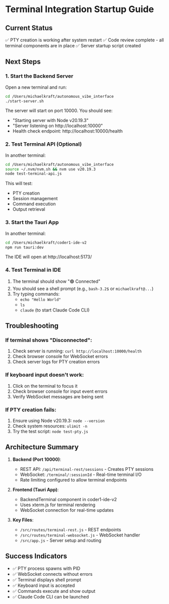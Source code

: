 # Terminal Integration Startup Guide

## Current Status
✅ PTY creation is working after system restart
✅ Code review complete - all terminal components are in place
✅ Server startup script created

## Next Steps

### 1. Start the Backend Server
Open a new terminal and run:
```bash
cd /Users/michaelkraft/autonomous_vibe_interface
./start-server.sh
```

The server will start on port 10000. You should see:
- "Starting server with Node v20.19.3"
- "Server listening on http://localhost:10000"
- Health check endpoint: http://localhost:10000/health

### 2. Test Terminal API (Optional)
In another terminal:
```bash
cd /Users/michaelkraft/autonomous_vibe_interface
source ~/.nvm/nvm.sh && nvm use v20.19.3
node test-terminal-api.js
```

This will test:
- PTY creation
- Session management
- Command execution
- Output retrieval

### 3. Start the Tauri App
In another terminal:
```bash
cd /Users/michaelkraft/coder1-ide-v2
npm run tauri:dev
```

The IDE will open at http://localhost:5173/

### 4. Test Terminal in IDE
1. The terminal should show "🟢 Connected"
2. You should see a shell prompt (e.g., `bash-3.2$` or `michaelkraft@...`)
3. Try typing commands:
   - `echo "Hello World"`
   - `ls`
   - `claude` (to start Claude Code CLI)

## Troubleshooting

### If terminal shows "Disconnected":
1. Check server is running: `curl http://localhost:10000/health`
2. Check browser console for WebSocket errors
3. Check server logs for PTY creation errors

### If keyboard input doesn't work:
1. Click on the terminal to focus it
2. Check browser console for input event errors
3. Verify WebSocket messages are being sent

### If PTY creation fails:
1. Ensure using Node v20.19.3: `node --version`
2. Check system resources: `ulimit -n`
3. Try the test script: `node test-pty.js`

## Architecture Summary

1. **Backend (Port 10000)**:
   - REST API: `/api/terminal-rest/sessions` - Creates PTY sessions
   - WebSocket: `/terminal/:sessionId` - Real-time terminal I/O
   - Rate limiting configured to allow terminal endpoints

2. **Frontend (Tauri App)**:
   - BackendTerminal component in coder1-ide-v2
   - Uses xterm.js for terminal rendering
   - WebSocket connection for real-time updates

3. **Key Files**:
   - `/src/routes/terminal-rest.js` - REST endpoints
   - `/src/routes/terminal-websocket.js` - WebSocket handler
   - `/src/app.js` - Server setup and routing

## Success Indicators
- ✅ PTY process spawns with PID
- ✅ WebSocket connects without errors
- ✅ Terminal displays shell prompt
- ✅ Keyboard input is accepted
- ✅ Commands execute and show output
- ✅ Claude Code CLI can be launched